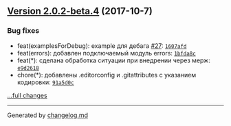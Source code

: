 ## [Version 2.0.2-beta.4](https://github.com/akaguny/advanced-build-conditions/releases/tag/v2.0.2-beta.4) (2017-10-7)

### Bug fixes

- feat(examplesForDebug): example для дебага [#27](https://github.com/akaguny/advanced-build-conditions/issues/27): [`1607afd`](https://github.com/akaguny/advanced-build-conditions/commit/1607afd)
- feat(errors): добавлен подключаемый модуль errors: [`1bfda8c`](https://github.com/akaguny/advanced-build-conditions/commit/1bfda8c)
- feat(*): сделана обработка ситуации при внедрении через мерж: [`e9d2618`](https://github.com/akaguny/advanced-build-conditions/commit/e9d2618)
- chore(*): добавлены .editorconfig и .gitattributes с указанием кодировки: [`91a5d0c`](https://github.com/akaguny/advanced-build-conditions/commit/91a5d0c)

[...full changes](https://github.com/akaguny/advanced-build-conditions/compare/v2.0.2-beta.3...v2.0.2-beta.4)


---

Generated by [changelog.md](https://github.com/egoist/changelog.md)

